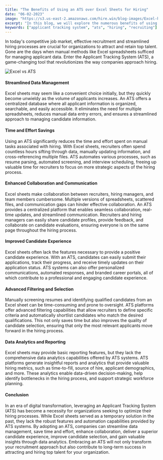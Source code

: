 ```yaml
---
title: "The Benefits of Using an ATS over Excel Sheets for Hiring"
date: "06-02-2023"
image: "https://s3.us-east-2.amazonaws.com/hire.win/blog-images/Excel-harms-hiring.png"
excerpt: "In this blog, we will explore the numerous benefits of using an ATS over Excel sheets, highlighting how it enhances efficiency, saves time, improves collaboration, and ultimately leads to successful hiring outcomes."
keywords: ["applicant tracking system", "ats", "hiring", "recruiting"]
---
```


In today's competitive job market, effective recruitment and streamlined hiring processes are crucial for organizations to attract and retain top talent. Gone are the days when manual methods like Excel spreadsheets sufficed for managing applicant data. Enter the Applicant Tracking System (ATS), a game-changing tool that revolutionizes the way companies approach hiring.

![Excel vs ATS](https://s3.us-east-2.amazonaws.com/hire.win/blog-images/Excel-vs-ATS.png)

#### Streamlined Data Management

Excel sheets may seem like a convenient choice initially, but they quickly become unwieldy as the volume of applicants increases. An ATS offers a centralized database where all applicant information is organized, searchable, and easily accessible. It eliminates the need for multiple spreadsheets, reduces manual data entry errors, and ensures a streamlined approach to managing candidate information.

#### Time and Effort Savings

Using an ATS significantly reduces the time and effort spent on manual tasks associated with hiring. With Excel sheets, recruiters often spend countless hours sifting through data, manually updating information, and cross-referencing multiple files. ATS automates various processes, such as resume parsing, automated screening, and interview scheduling, freeing up valuable time for recruiters to focus on more strategic aspects of the hiring process.

#### Enhanced Collaboration and Communication

Excel sheets make collaboration between recruiters, hiring managers, and team members cumbersome. Multiple versions of spreadsheets, scattered files, and communication gaps can hinder effective collaboration. An ATS provides a centralized platform that enables seamless collaboration, real-time updates, and streamlined communication. Recruiters and hiring managers can easily share candidate profiles, provide feedback, and collaborate on candidate evaluations, ensuring everyone is on the same page throughout the hiring process.

#### Improved Candidate Experience

Excel sheets often lack the features necessary to provide a positive candidate experience. With an ATS, candidates can easily submit their applications, track their progress, and receive timely updates on their application status. ATS systems can also offer personalized communications, automated responses, and branded career portals, all of which contribute to a professional and engaging candidate experience.

#### Advanced Filtering and Selection

Manually screening resumes and identifying qualified candidates from an Excel sheet can be time-consuming and prone to oversight. ATS platforms offer advanced filtering capabilities that allow recruiters to define specific criteria and automatically shortlist candidates who match the desired qualifications. This not only saves time but also improves the quality of candidate selection, ensuring that only the most relevant applicants move forward in the hiring process.

#### Data Analytics and Reporting

Excel sheets may provide basic reporting features, but they lack the comprehensive data analytics capabilities offered by ATS systems. ATS platforms generate insightful reports and analytics that provide valuable hiring metrics, such as time-to-fill, source of hire, applicant demographics, and more. These analytics enable data-driven decision-making, help identify bottlenecks in the hiring process, and support strategic workforce planning.

#### Conclusion

In an era of digital transformation, leveraging an Applicant Tracking System (ATS) has become a necessity for organizations seeking to optimize their hiring processes. While Excel sheets served as a temporary solution in the past, they lack the robust features and automation capabilities provided by ATS systems. By adopting an ATS, companies can streamline data management, save time and effort, enhance collaboration, deliver a superior candidate experience, improve candidate selection, and gain valuable insights through data analytics. Embracing an ATS will not only transform your recruitment approach but also contribute to long-term success in attracting and hiring top talent for your organization.
